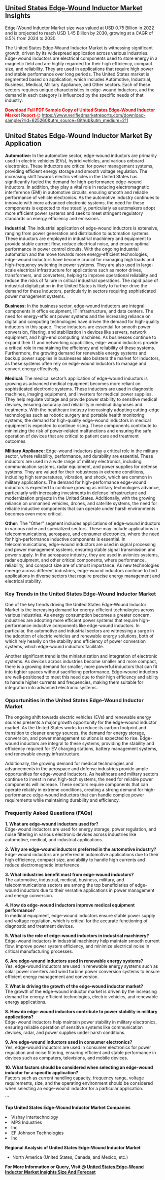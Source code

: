 <h2><a href="https://www.verifiedmarketreports.com/download-sample/?rid=625260&amp;utm_source=Github&amp;utm_medium=211" target="_blank">United States Edge-Wound Inductor Market</a> Insights</h2><p>Edge-Wound Inductor Market size was valued at USD 0.75 Billion in 2022 and is projected to reach USD 1.45 Billion by 2030, growing at a CAGR of 8.5% from 2024 to 2030.</p><p><p>The United States Edge-Wound Inductor Market is witnessing significant growth, driven by its widespread application across various industries. Edge-wound inductors are electrical components used to store energy in a magnetic field and are highly regarded for their high efficiency, compact size, and reliability. They are used in applications that require high power and stable performance over long periods. The United States market is segmented based on application, which includes Automotive, Industrial, Business, Medical, Military Appliance, and Other sectors. Each of these sectors requires unique characteristics in edge-wound inductors, and the demand in each category is influenced by the specific needs of that industry.</p><p><p><span class=""><span style="color: #ff0000;"><strong>Download Full PDF Sample Copy of United States Edge-Wound Inductor Market Report</strong> @ </span><a href="https://www.verifiedmarketreports.com/download-sample/?rid=625260&amp;utm_source=Github&amp;utm_medium=211" target="_blank">https://www.verifiedmarketreports.com/download-sample/?rid=625260&amp;utm_source=Github&amp;utm_medium=211</a></span></p></p><h2>United States Edge-Wound Inductor Market By Application</h2><p><strong>Automotive:</strong> In the automotive sector, edge-wound inductors are primarily used in electric vehicles (EVs), hybrid vehicles, and various onboard electronics. These inductors are critical for power management systems, providing efficient energy storage and smooth voltage regulation. The increasing shift towards electric vehicles in the United States has significantly fueled the demand for high-performance edge-wound inductors. In addition, they play a vital role in reducing electromagnetic interference (EMI) in automotive circuits, ensuring smooth and reliable performance of vehicle electronics. As the automotive industry continues to innovate with more advanced electronic systems, the need for these components is expected to rise steadily, particularly as automakers adopt more efficient power systems and seek to meet stringent regulatory standards on energy efficiency and emissions.</p><p><strong>Industrial:</strong> The industrial application of edge-wound inductors is extensive, ranging from power generation and distribution to automation systems. These inductors are employed in industrial machinery and equipment to provide stable current flow, reduce electrical noise, and ensure optimal performance in power control circuits. With the ongoing industrial automation and the move towards more energy-efficient technologies, edge-wound inductors have become crucial for managing high loads and high-frequency switching in power systems. They are also used in large-scale electrical infrastructure for applications such as motor drives, transformers, and converters, helping to improve operational reliability and reduce the risks of failure in critical industrial operations. The rapid pace of industrial digitalization in the United States is likely to further drive the demand for these inductors, particularly in sectors requiring sophisticated power management systems.</p><p><strong>Business:</strong> In the business sector, edge-wound inductors are integral components in office equipment, IT infrastructure, and data centers. The need for energy-efficient power systems and the increasing reliance on digital and computing technologies have driven the demand for high-quality inductors in this space. These inductors are essential for smooth power conversion, filtering, and stabilization in devices like servers, network equipment, and high-end computing machines. As businesses continue to expand their IT and networking capabilities, edge-wound inductors provide a critical role in maintaining the efficiency and reliability of these systems. Furthermore, the growing demand for renewable energy systems and backup power supplies in businesses also bolsters the market for inductors, as these systems often rely on edge-wound inductors to manage and convert energy effectively.</p><p><strong>Medical:</strong> The medical sector’s application of edge-wound inductors is growing as advanced medical equipment becomes more reliant on sophisticated electronic systems. These inductors are used in diagnostic machines, imaging equipment, and inverters for medical power supplies. They help regulate voltage and provide power stability to sensitive medical devices, ensuring accuracy and reliability in medical diagnoses and treatments. With the healthcare industry increasingly adopting cutting-edge technologies such as robotic surgery and portable health monitoring systems, the demand for high-quality edge-wound inductors in medical equipment is expected to continue rising. These components contribute to minimizing the risk of power-related malfunctions and ensuring the safe operation of devices that are critical to patient care and treatment outcomes.</p><p><strong>Military Appliance:</strong> Edge-wound inductors play a critical role in the military sector, where reliability, performance, and durability are essential. These inductors are used in a wide range of military electronics, including communication systems, radar equipment, and power supplies for defense systems. They are valued for their robustness in extreme conditions, including high temperatures, vibration, and shock, which are common in military applications. The demand for high-performance edge-wound inductors is expected to continue growing as military technologies advance, particularly with increasing investments in defense infrastructure and modernization projects in the United States. Additionally, with the growing reliance on unmanned vehicles, drones, and satellite systems, the need for reliable inductive components that can operate under harsh environments becomes even more critical.</p><p><strong>Other:</strong> The "Other" segment includes applications of edge-wound inductors in various niche and specialized sectors. These may include applications in telecommunications, aerospace, and consumer electronics, where the need for high-performance inductive components is essential. In telecommunications, edge-wound inductors are used in signal processing and power management systems, ensuring stable signal transmission and power supply. In the aerospace industry, they are used in avionics systems, radar equipment, and other critical components, where performance, reliability, and compact size are of utmost importance. As new technologies emerge across different industries, edge-wound inductors continue to find applications in diverse sectors that require precise energy management and electrical stability.</p><h3>Key Trends in the United States Edge-Wound Inductor Market</h3><p>One of the key trends driving the United States Edge-Wound Inductor Market is the increasing demand for energy-efficient technologies across various industries. As energy consumption becomes a greater concern, industries are adopting more efficient power systems that require high-performance inductive components like edge-wound inductors. In particular, the automotive and industrial sectors are witnessing a surge in the adoption of electric vehicles and renewable energy solutions, both of which rely heavily on the stability and efficiency of power conversion systems, which edge-wound inductors facilitate.</p><p>Another significant trend is the miniaturization and integration of electronic systems. As devices across industries become smaller and more compact, there is a growing demand for smaller, more powerful inductors that can fit into tighter spaces without sacrificing performance. Edge-wound inductors are well-positioned to meet this need due to their high efficiency and ability to handle higher currents and frequencies, making them suitable for integration into advanced electronic systems.</p><h3>Opportunities in the United States Edge-Wound Inductor Market</h3><p>The ongoing shift towards electric vehicles (EVs) and renewable energy sources presents a major growth opportunity for the edge-wound inductor market. As the United States works to reduce its carbon footprint and transition to cleaner energy sources, the demand for energy storage, conversion, and power management solutions is expected to rise. Edge-wound inductors are integral to these systems, providing the stability and efficiency required for EV charging stations, battery management systems, and renewable energy infrastructure.</p><p>Additionally, the growing demand for medical technologies and advancements in the aerospace and defense industries provide ample opportunities for edge-wound inductors. As healthcare and military sectors continue to invest in new, high-tech systems, the need for reliable power components will increase. These sectors require components that can operate reliably in extreme conditions, creating a strong demand for high-performance edge-wound inductors that can handle complex power requirements while maintaining durability and efficiency.</p><h3>Frequently Asked Questions (FAQs)</h3><p><strong>1. What are edge-wound inductors used for?</strong><br>Edge-wound inductors are used for energy storage, power regulation, and noise filtering in various electronic devices across industries like automotive, medical, and industrial applications.</p><p><strong>2. Why are edge-wound inductors preferred in the automotive industry?</strong><br>Edge-wound inductors are preferred in automotive applications due to their high efficiency, compact size, and ability to handle high currents and reduce electromagnetic interference.</p><p><strong>3. What industries benefit most from edge-wound inductors?</strong><br>The automotive, industrial, medical, business, military, and telecommunications sectors are among the top beneficiaries of edge-wound inductors due to their versatile applications in power management and energy conversion.</p><p><strong>4. How do edge-wound inductors improve medical equipment performance?</strong><br>In medical equipment, edge-wound inductors ensure stable power supply and voltage regulation, which is critical for the accurate functioning of diagnostic and treatment devices.</p><p><strong>5. What is the role of edge-wound inductors in industrial machinery?</strong><br>Edge-wound inductors in industrial machinery help maintain smooth current flow, improve power system efficiency, and minimize electrical noise in critical manufacturing processes.</p><p><strong>6. Are edge-wound inductors used in renewable energy systems?</strong><br>Yes, edge-wound inductors are used in renewable energy systems such as solar power inverters and wind turbine power conversion systems to ensure efficient energy management and conversion.</p><p><strong>7. What is driving the growth of the edge-wound inductor market?</strong><br>The growth of the edge-wound inductor market is driven by the increasing demand for energy-efficient technologies, electric vehicles, and renewable energy applications.</p><p><strong>8. How do edge-wound inductors contribute to power stability in military applications?</strong><br>Edge-wound inductors help maintain power stability in military electronics, ensuring reliable operation of sensitive systems like communication devices, radar, and power supplies under harsh conditions.</p><p><strong>9. Are edge-wound inductors used in consumer electronics?</strong><br>Yes, edge-wound inductors are used in consumer electronics for power regulation and noise filtering, ensuring efficient and stable performance in devices such as computers, televisions, and mobile devices.</p><p><strong>10. What factors should be considered when selecting an edge-wound inductor for a specific application?</strong><br>Factors such as current handling capacity, frequency range, voltage requirements, size, and the operating environment should be considered when selecting an edge-wound inductor for a particular application.</p>```</p><p><strong>Top United States Edge-Wound Inductor Market Companies</strong></p><div data-test-id=""><p><li>Vishay Intertechnology</li><li> MPS Industries</li><li> Inc</li><li> EF Johnson Technologies</li><li> Inc</li></p><div><strong>Regional Analysis of&nbsp;United States Edge-Wound Inductor Market</strong></div><ul><li dir="ltr"><p dir="ltr">North America&nbsp;(United States, Canada, and Mexico, etc.)</p></li></ul><p><strong>For More Information or Query, Visit @&nbsp;</strong><strong><a href="https://www.verifiedmarketreports.com/product/edge-wound-inductor-market/?utm_source=Github&amp;utm_medium=211" target="_blank">United States Edge-Wound Inductor Market Insights Size And Forecast</a></strong></p></div>
